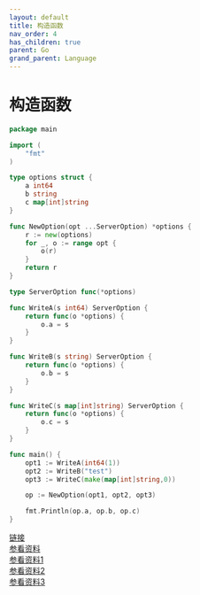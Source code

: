 ```yaml
---
layout: default
title: 构造函数
nav_order: 4
has_children: true
parent: Go
grand_parent: Language
---
```


# 构造函数

``` go
package main

import (
    "fmt"
)

type options struct {
    a int64
    b string
    c map[int]string
}

func NewOption(opt ...ServerOption) *options {
    r := new(options)
    for _, o := range opt {
        o(r)
    }
    return r
}

type ServerOption func(*options)

func WriteA(s int64) ServerOption {
    return func(o *options) {
        o.a = s
    }
}

func WriteB(s string) ServerOption {
    return func(o *options) {
        o.b = s
    }
}

func WriteC(s map[int]string) ServerOption {
    return func(o *options) {
        o.c = s
    }
}

func main() {
    opt1 := WriteA(int64(1))
    opt2 := WriteB("test")
    opt3 := WriteC(make(map[int]string,0))

    op := NewOption(opt1, opt2, opt3)

    fmt.Println(op.a, op.b, op.c)
}
```

[链接](https://gocn.vip/question/1420)  
[参看资料](https://commandcenter.blogspot.hk/2014/01/self-referential-functions-and-design.html)  
[参看资料1](http://blog.jobbole.com/107442/?utm_source=blog.jobbole.com&utm_medium=relatedPosts)  
[参看资料2](https://github.com/fanpei91/metawire)  
[参看资料3](https://github.com/fanpei91/godht)